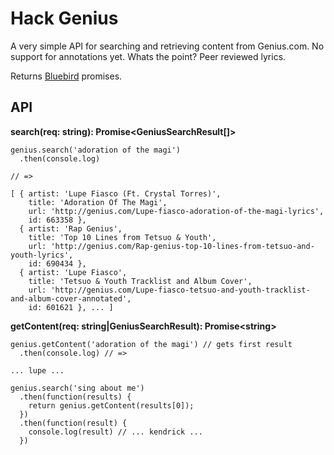 # Hack Genius
A very simple API for searching and retrieving content from Genius.com.
No support for annotations yet. Whats the point? Peer reviewed lyrics.

Returns [Bluebird](https://github.com/petkaantonov/bluebird) promises.

## API

**search(req: string): Promise&lt;GeniusSearchResult[]&gt;**

```
genius.search('adoration of the magi')
  .then(console.log)

// =>

[ { artist: 'Lupe Fiasco (Ft. Crystal Torres)',
    title: 'Adoration Of The Magi',
    url: 'http://genius.com/Lupe-fiasco-adoration-of-the-magi-lyrics',
    id: 663358 },
  { artist: 'Rap Genius',
    title: 'Top 10 Lines from Tetsuo & Youth',
    url: 'http://genius.com/Rap-genius-top-10-lines-from-tetsuo-and-youth-lyrics',
    id: 690434 },
  { artist: 'Lupe Fiasco',
    title: 'Tetsuo & Youth Tracklist and Album Cover',
    url: 'http://genius.com/Lupe-fiasco-tetsuo-and-youth-tracklist-and-album-cover-annotated',
    id: 601621 }, ... ]
```

**getContent(req: string|GeniusSearchResult): Promise&lt;string&gt;**

```
genius.getContent('adoration of the magi') // gets first result
  .then(console.log) // =>

... lupe ...

```

```
genius.search('sing about me')
  .then(function(results) {
    return genius.getContent(results[0]);
  })
  .then(function(result) {
    console.log(result) // ... kendrick ...
  })
```